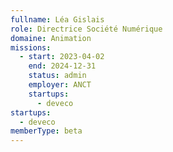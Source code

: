```yaml
---
fullname: Léa Gislais
role: Directrice Société Numérique
domaine: Animation
missions:
  - start: 2023-04-02
    end: 2024-12-31
    status: admin
    employer: ANCT
    startups:
      - deveco
startups:
  - deveco
memberType: beta
---
```

